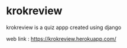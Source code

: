 # krokreview
krokreview is a quiz appp created using django

web link : https://krokreview.herokuapp.com/
